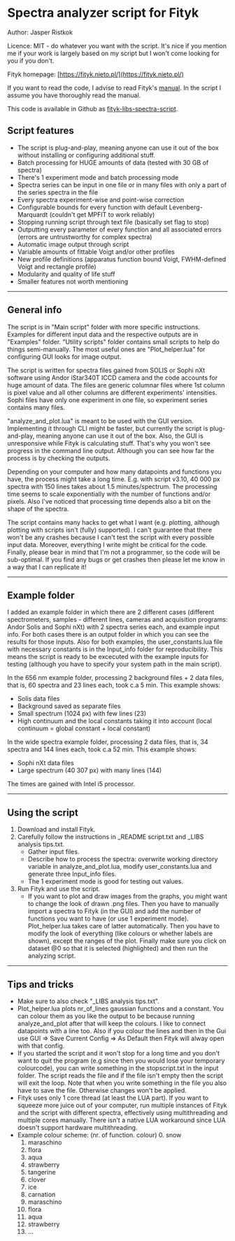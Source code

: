 # Spectra analyzer script for Fityk

Author: Jasper Ristkok

Licence: MIT - do whatever you want with the script. It's nice if you mention me if your work is largely based on my script but I won't come looking for you if you don't.

Fityk homepage: [https://fityk.nieto.pl/](https://fityk.nieto.pl/)

If you want to read the code, I advise to read Fityk's [manual](https://fityk.nieto.pl/fityk-manual.html). In the script I assume you have thoroughly read the manual.

This code is available in Github as [fityk-libs-spectra-script](https://github.com/Tshepajev/fityk-libs-spectra-script).

## Script features

* The script is plug-and-play, meaning anyone can use it out of the box without installing or configuring additional stuff. 
* Batch processing for HUGE amounts of data (tested with 30 GB of spectra)
* There's 1 experiment mode and batch processing mode
* Spectra series can be input in one file or in many files with only a part of the series spectra in the file
* Every spectra experiment-wise and point-wise correction
* Configurable bounds for every function with default Levenberg-Marquardt (couldn't get MPFIT to work reliably)
* Stopping running script through text file (basically set flag to stop)
* Outputting every parameter of every function and all associated errors (errors are untrustworthy for complex spectra)
* Automatic image output through script
* Variable amounts of fittable Voigt and/or other profiles
* New profile definitions (apparatus function bound Voigt, FWHM-defined Voigt and rectangle profile)
* Modularity and quality of life stuff
* Smaller features not worth mentioning

---

## General info

The script is in "Main script" folder with more specific instructions.
Examples for different input data and the respective outputs are in "Examples" folder.
"Utility scripts" folder contains small scripts to help do things semi-manually. The most useful ones are "Plot_helper.lua" for configuring GUI looks for image output. 

The script is written for spectra files gained from SOLIS or Sophi nXt software using Andor iStar340T ICCD camera and the code accounts for huge amount of data. The files are generic columnar files where 1st column is pixel value and all other columns are different experiments' intensities. Sophi files have only one experiment in one file, so experiment series contains many files.

"analyze_and_plot.lua" is meant to be used with the GUI version. Implementing it through CLI might be faster, but currently the script is plug-and-play, meaning anyone can use it out of the box. Also, the GUI is unresponsive while Fityk is calculating stuff. That's why you won't see progress in the command line output. Although you can see how far the process is by checking the outputs. 

Depending on your computer and how many datapoints and functions you have, the process might take a long time. E.g. with script v3.10, 40 000 px spectra with 150 lines takes about 1.5 minutes/spectrum. The processing time seems to scale exponentially with the number of functions and/or pixels. Also I've noticed that processing time depends also a bit on the shape of the spectra.

The script contains many hacks to get what I want (e.g. plotting, although plotting with scripts isn't (fully) supported). I can't guarantee that there won't be any crashes because I can't test the script with every possible input data. Moreover, everything I write might be critical for the code. Finally, please bear in mind that I'm not a programmer, so the code will be sub-optimal. If you find any bugs or get crashes then please let me know in a way that I can replicate it!

---

## Example folder

I added an example folder in which there are 2 different cases (different spectrometers, samples - different lines, cameras and acquisition programs: Andor Solis and Sophi nXt) with 2 spectra series each, and example input info. For both cases there is an output folder in which you can see the results for those inputs. Also for both examples, the user_constants.lua file with necessary constants is in the Input_info folder for reproducibility. This means the script is ready to be excecuted with the example inputs for testing (although you have to specify your system path in the main script).

In the 656 nm example folder, processing 2 background files + 2 data files, that is, 60 spectra and 23 lines each, took c.a 5 min. This example shows:
* Solis data files
* Background saved as separate files
* Small spectrum (1024 px) with few lines (23)
* High continuum and the local constants taking it into account (local continuum = global constant + local constant)

In the wide spectra example folder, processing 2 data files, that is, 34 spectra and 144 lines each, took c.a 52 min. This example shows:
* Sophi nXt data files
* Large spectrum (40 307 px) with many lines (144)

The times are gained with Intel i5 processor.

---

## Using the script

1. Download and install Fityk.
2. Carefully follow the instructions in _README script.txt and _LIBS analysis tips.txt.
	* Gather input files.
	* Describe how to process the spectra: overwrite working directory variable in analyze_and_plot.lua, modify user_constants.lua and generate three Input_info files.
	* The 1 experiment mode is good for testing out values.
4. Run Fityk and use the script.
	* If you want to plot and draw images from the graphs, you might want to change the look of drawn .png files. Then you have to manually import a spectra to Fityk (in the GUI) and add the number of functions you want to have (or use 1 experiment mode). Plot_helper.lua takes care of latter automatically. Then you have to modify the look of everything (like colours or whether labels are shown), except the ranges of the plot. Finally make sure you click on dataset @0 so that it is selected (highlighted) and then run the analyzing script. 

---

## Tips and tricks

* Make sure to also check "_LIBS analysis tips.txt".
* Plot_helper.lua plots nr_of_lines gaussian functions and a constant. You can colour them as you like the output to be because running analyze_and_plot after that will keep the colours. I like to connect datapoints with a line too. Also if you colour the lines and then in the Gui use GUI => Save Current Config => As Default then Fityk will alway open with that config.
* If you started the script and it won't stop for a long time and you don't want to quit the program (e.g since then you would lose your temporary colourcode), you can write something in the stopscript.txt in the input folder. The script reads the file and if the file isn't empty then the script will exit the loop. Note that when you write something in the file you also have to save the file. Otherwise changes won't be applied.
* Fityk uses only 1 core thread (at least the LUA part). If you want to squeeze more juice out of your computer, run multiple instances of Fityk and the script with different spectra, effectively using multithreading and multiple cores manually. There isn't a native LUA workaround since LUA doesn't support hardware multithreading.
* Example colour scheme: (nr. of function. colour)
	0. snow
	1. maraschino
	2. flora
	3. aqua
	4. strawberry
	5. tangerine
	6. clover
	7. ice
	8. carnation
	9. maraschino
	10. flora
	11. aqua
	12. strawberry
	13. ...

